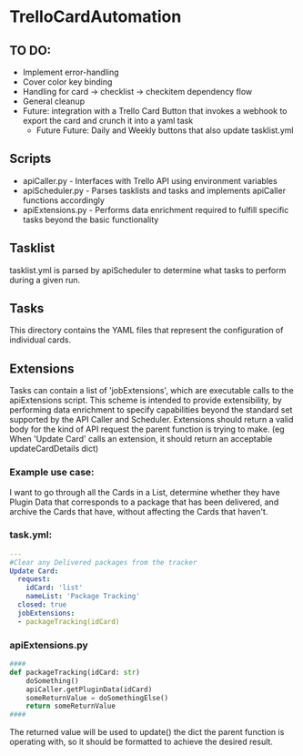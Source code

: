# TrelloCardAutomation

## TO DO:
* Implement error-handling
* Cover color key binding
* Handling for card -> checklist -> checkitem dependency flow
* General cleanup
* Future: integration with a Trello Card Button that invokes a webhook to export the card and crunch it into a yaml task
    * Future Future: Daily and Weekly buttons that also update tasklist.yml

## Scripts
* apiCaller.py - Interfaces with Trello API using environment variables
* apiScheduler.py - Parses tasklists and tasks and implements apiCaller functions accordingly
* apiExtensions.py - Performs data enrichment required to fulfill specific tasks beyond the basic functionality

## Tasklist
tasklist.yml is parsed by apiScheduler to determine what tasks to perform during a given run.

## Tasks
This directory contains the YAML files that represent the configuration of individual cards.

## Extensions
Tasks can contain a list of 'jobExtensions', which are executable calls to the apiExtensions script. This scheme is intended to provide extensibility, by performing data enrichment to specify capabilities beyond the standard set supported by the API Caller and Scheduler.
Extensions should return a valid body for the kind of API request the parent function is trying to make. (eg When 'Update Card' calls an extension, it should return an acceptable updateCardDetails dict)

### Example use case:
I want to go through all the Cards in a List, determine whether they have Plugin Data that corresponds to a package that has been delivered, and archive the Cards that have, without affecting the Cards that haven't.

### task.yml:
```yaml
---
#Clear any Delivered packages from the tracker
Update Card:
  request:
    idCard: 'list'              
    nameList: 'Package Tracking'             
  closed: true            
  jobExtensions:
  - packageTracking(idCard)
```

### apiExtensions.py
```python
####
def packageTracking(idCard: str)
    doSomething()
    apiCaller.getPluginData(idCard)
    someReturnValue = doSomethingElse()
    return someReturnValue
####
```
The returned value will be used to update() the dict the parent function is operating with, so it should be formatted to achieve the desired result.